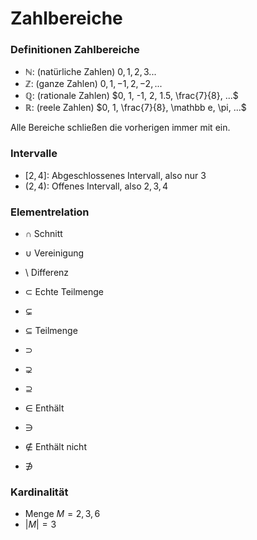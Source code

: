 # Zahlbereiche

### Definitionen Zahlbereiche

- $\mathbb{N}$: (natürliche Zahlen) $0, 1, 2, 3 ...$ 
- $\mathbb{Z}$: (ganze Zahlen) $0, 1, -1, 2, -2, ...$
- $\mathbb{Q}$: (rationale Zahlen) $0, 1, -1, 2, 1.5, \frac{7}{8}, ...$
- $\mathbb{R}$: (reele Zahlen) $0, 1, \frac{7}{8}, \mathbb e, \pi, ...$

Alle Bereiche schließen die vorherigen immer mit ein.
### Intervalle

- $[2, 4]$: Abgeschlossenes Intervall, also nur $3$
- $(2, 4)$: Offenes Intervall, also $2, 3, 4$
### Elementrelation

- $\cap$ Schnitt 
- $\cup$ Vereinigung 
- $\setminus$ Differenz

- $\subset$ Echte Teilmenge
- $\subsetneq$ 
- $\subseteq$ Teilmenge
- $\supset$
- $\supsetneq$
- $\supseteq$
- $\in$ Enthält
- $\ni$
- $\notin$ Enthält nicht
- $\not\ni$

### Kardinalität

- Menge $M = {2, 3, 6}$
- $\vert M \vert = 3$